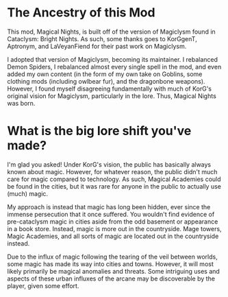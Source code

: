 # The Ancestry of this Mod
This mod, Magical Nights, is built off of the version of Magiclysm found in Cataclysm: Bright Nights. As such, some thanks goes to KorGgenT, Aptronym, and LaVeyanFiend for their past work on Magiclysm.

I adopted that version of Magiclysm, becoming its maintainer. I rebalanced Demon Spiders, I rebalanced almost every single spell in the mod, and even added my own content (in the form of my own take on Goblins, some clothing mods (including owlbear fur), and the dragonbone weapons).
However, I found myself disagreeing fundamentally with much of KorG's original vision for Magiclysm, particularly in the lore. Thus, Magical Nights was born.

# What is the big lore shift you've made?
I'm glad you asked! Under KorG's vision, the public has basically always known about magic. However, for whatever reason, the public didn't much care for magic compared to technology. As such, Magical Academies could be found in the cities, but it was rare for anyone in the public to actually use (much) magic.

My approach is instead that magic has long been hidden, ever since the immense persecution that it once suffered. You wouldn't find evidence of pre-cataclysm magic in cities aside from the odd basement or appearance in a book store. Instead, magic is more out in the countryside. Mage towers, Magic Academies, and all sorts of magic are located out in the countryside instead.

Due to the influx of magic following the tearing of the veil between worlds, some magic has made its way into cities and towns. However, it will most likely primarily be magical anomalies and threats. Some intriguing uses and aspects of these urban influxes of the arcane may be discoverable by the player, given some effort.
